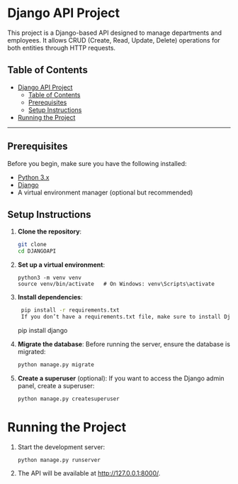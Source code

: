 # Django API Project

This project is a Django-based API designed to manage departments and employees. It allows CRUD (Create, Read, Update, Delete) operations for both entities through HTTP requests.

## Table of Contents
- [Django API Project](#django-api-project)
  - [Table of Contents](#table-of-contents)
  - [Prerequisites](#prerequisites)
  - [Setup Instructions](#setup-instructions)
- [Running the Project](#running-the-project)

---

## Prerequisites
Before you begin, make sure you have the following installed:
- [Python 3.x](https://www.python.org/downloads/)
- [Django](https://www.djangoproject.com/)
- A virtual environment manager (optional but recommended)

## Setup Instructions

1. **Clone the repository**:
   ```bash
   git clone 
   cd DJANGOAPI
2. **Set up a virtual environment**:
   ```
   python3 -m venv venv
   source venv/bin/activate   # On Windows: venv\Scripts\activate
3. **Install dependencies**:
   ```bash
    pip install -r requirements.txt
    If you don’t have a requirements.txt file, make sure to install Django:
    ```
    pip install django
4. **Migrate the database**: Before running the server, ensure the database is migrated:

    ```bash
    python manage.py migrate

5. **Create a superuser** (optional): If you want to access the Django admin panel, create a superuser:
    ```bash
    python manage.py createsuperuser

# Running the Project
1. Start the development server:

    ```bash
    python manage.py runserver
2. The API will be available at http://127.0.0.1:8000/.
